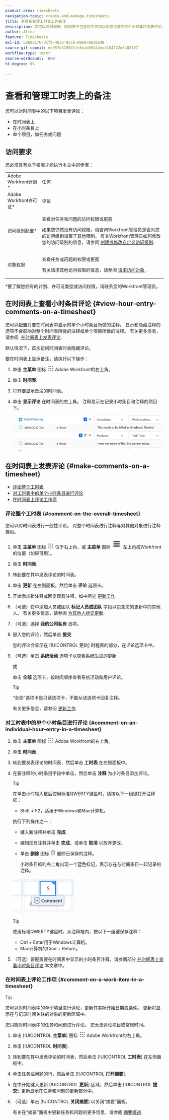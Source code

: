 ```yaml
---
product-area: timesheets
navigation-topic: create-and-manage-timesheets
title: 查看和管理工时表上的备注
description: 您可以对时间表、时间表中包含的工作项以及您记录的每个小时条目发表评论。
author: Alina
feature: Timesheets
exl-id: 6260d176-3cfb-4bc2-93cb-00687e030248
source-git-commit: ee957e319941fe5eabb9144eed184372e5402197
workflow-type: tm+mt
source-wordcount: '880'
ht-degree: 0%

---
```


# 查看和管理工时表上的备注

您可以对时间表中的以下项目发表评论：

* 在时间表上
* 在小时条目上
* 单个项目，如任务或问题

## 访问要求

您必须具有以下权限才能执行本文中的步骤：

<table style="table-layout:auto"> 
 <col> 
 <col> 
 <tbody> 
  <tr> 
   <td role="rowheader">Adobe Workfront计划*</td> 
   <td> <p>任何</p> </td> 
  </tr> 
  <tr> 
   <td role="rowheader">Adobe Workfront许可证*</td> 
   <td> <p>评论 </p> </td> 
  </tr> 
  <tr> 
   <td role="rowheader">访问级别配置*</td> 
   <td> <p>查看对任务和问题的访问权限或更高</p> <p>如果您仍然没有访问权限，请咨询Workfront管理员是否对您的访问级别设置了其他限制。 有关Workfront管理员如何修改您的访问级别的信息，请参阅 <a href="../../administration-and-setup/add-users/configure-and-grant-access/create-modify-access-levels.md" class="MCXref xref">创建或修改自定义访问级别</a>.</p> </td> 
  </tr> 
  <tr> 
   <td role="rowheader">对象权限</td> 
   <td> <p>查看任务或问题的权限或更高</p> <p>有关请求其他访问权限的信息，请参阅 <a href="../../workfront-basics/grant-and-request-access-to-objects/request-access.md" class="MCXref xref">请求访问对象 </a>.</p> </td> 
  </tr> 
 </tbody> 
</table>

&#42;要了解您拥有的计划、许可证类型或访问权限，请联系您的Workfront管理员。

## 在时间表上查看小时条目评论 {#view-hour-entry-comments-on-a-timesheet}

您可以配置对要在时间表中显示的单个小时条目所做的注释。 显示和隐藏注释的选项不会影响对整个时间表所做的注释或单个项目所做的注释。 有关更多信息，请参阅  [在时间表上发表评论](#make-comments-on-a-timesheet).

默认情况下，首次访问时间表时会隐藏评论。

要在时间表上显示备注，请执行以下操作：

1. 单击 **主菜单** 图标 ![](assets/main-menu-icon.png) Adobe Workfront的右上角。

1. 单击 **时间表**.
1. 打开要显示备注的时间表。
1. 单击 **显示评论** 在时间表的右上角。
注释显示在记录小时条目和注释的项目下。

   ![](assets/comments-expanded-under-tasks-redesigned-timesheet.png)


## 在时间表上发表评论 {#make-comments-on-a-timesheet}

* [评论整个工时表](#comment-on-the-overall-timesheet)
* [对工时表中的单个小时条目进行评论](#comment-on-an-individual-hour-entry-in-a-timesheet)
* [在时间表上评论工作项](#comment-on-a-work-item-in-a-timesheet)

### 评论整个工时表 {#comment-on-the-overall-timesheet}

您可以对时间表进行一般性评论。 对整个时间表进行注释与对其他对象进行注释类似。

1. 单击 **主菜单** 图标 ![](assets/main-menu-icon.png) 位于右上角，或 **主菜单** 图标 ![](assets/lines-main-menu.png) 左上角或Workfront的位置（如果可用）。

1. 单击 **时间表**.
1. 转到要在其中发表评论的时间表。
1. 单击 **更新** 在左侧面板，然后单击 **评论** 选项卡。
1. 开始添加新注释或回复现有注释，如中所述 [更新工作](../../workfront-basics/updating-work-items-and-viewing-updates/update-work.md).
1. （可选）在中添加人员或团队 **标记人员或团队** 字段以包含您的更新中的其他人。 有关更多信息，请参阅 [为其他人标记更新](../../workfront-basics/updating-work-items-and-viewing-updates/tag-others-on-updates.md).
1. （可选）选择 **我的公司私有** 选项。
1. 键入您的评论，然后单击 **提交**.

   您的评论会显示在 [!UICONTROL 更新] 时程表的部分，在评论选项卡中。

1. （可选）单击 **系统活动** 选项卡以查看系统生成的更新

   或

   单击 **全部** 选项卡，按时间顺序查看系统活动和用户评论。

   >[!TIP]
   >
   >   “全部”选项卡是只读选项卡，不能从该选项卡回复注释。


   有关更多信息，请参阅 [更新工作](/help/quicksilver/workfront-basics/updating-work-items-and-viewing-updates/update-work.md).

### 对工时表中的单个小时条目进行评论 {#comment-on-an-individual-hour-entry-in-a-timesheet}

1. 单击 **主菜单** 图标 ![](assets/main-menu-icon.png) Adobe Workfront的右上角。

1. 单击 **时间表**.
1. 转到要发表评论的时间表，然后单击 **工时表** 在左侧面板中。
1. 在要注释的小时条目字段中单击，然后单击 **注释** 为小时条目添加评论。

   >[!TIP]
   >
   >   在单击小时输入框后使用标准QWERTY键盘时，请按以下一组键打开注释框：
   >   * Shift + F2，适用于Windows和Mac计算机。

   执行下列操作之一：

   * 键入新注释并单击 **完成**.
   * 编辑现有注释并单击 **完成**，或单击 **取消** 以放弃更改。
   * 单击 **删除** 图标 ![](assets/delete.png) 删除已保存的注释。

     小时条目框的右上角出现一个蓝色标记，表示存在与时间条目一起记录的注释。

   ![](assets/commment-button-on-hour-log-redesigned-timesheet.png)

   >[!TIP]
   >
   >   使用标准QWERTY键盘时，从注释框内，按以下一组键保存注释：
   >   * Ctrl + Enter用于Windows计算机。
   >   * Mac计算机的Cmd + Return。


1. （可选）要配置要在时间表中显示的小时条目注释，请参阅部分 [在时间表上查看小时条目评论](#view-hour-entry-comments-on-a-timesheet) 本文章中。

### 在时间表上评论工作项 {#comment-on-a-work-item-in-a-timesheet}

>[!TIP]
>
>您可以对时间表中的单个项目进行评论，更新其实际开始日期或条件。 更新将显示在与记录时间关联的对象的更新区域中。


您只能对时间表中的任务和问题进行评论。 您无法评论项目或常规时间。

1. 单击 [!UICONTROL **主菜单**] 图标 ![](assets/main-menu-icon.png) Adobe Workfront的右上角。
1. 单击 [!UICONTROL **时间表**].
1. 转到要在其中发表评论的时间表，然后单击 [!UICONTROL **工时表**] 在左侧面板中。
1. 单击任务或问题的行，然后单击 [!UICONTROL **打开摘要**].
1. 在中开始键入更新 [!UICONTROL **更新**] 区域，然后单击 [!UICONTROL **提交**].
更新显示在任务和问题的更新部分中。
1. （可选）单击 [!UICONTROL **关闭摘要**] 以关闭“摘要”面板。

   有关在“摘要”面板中更新任务和问题的更多信息，请参阅 [摘要概述](../../workfront-basics/the-new-workfront-experience/summary-overview.md).
